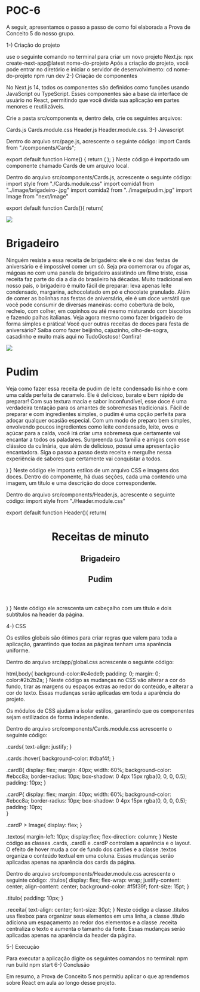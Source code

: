 # POC-6

A seguir, apresentamos o passo a passo de como foi elaborada a Prova de Conceito 5 do nosso grupo.

1-) Criação do projeto

use o seguinte comando no terminal para criar um novo projeto Next.js:
npx create-next-app@latest nome-do-projeto
Após a criação do projeto, você pode entrar no diretório e iniciar o servidor de desenvolvimento:
cd nome-do-projeto
npm run dev
2-) Criação de componentes

No Next.js 14, todos os componentes são definidos como funções usando JavaScript ou TypeScript. Esses componentes são a base da interface de usuário no React, permitindo que você divida sua aplicação em partes menores e reutilizáveis.

Crie a pasta src/components e, dentro dela, crie os seguintes arquivos:

Cards.js
Cards.module.css
Header.js
Header.module.css.
3-) Javascript

Dentro do arquivo src/page.js, acrescente o seguinte código:
import Cards from "./components/Cards";

export default function Home() {
  return (
    <Cards/>
  );
}
Neste código é importado um componente chamado Cards de um arquivo local.

Dentro do arquivo src/components/Cards.js, acrescente o seguinte código:
import style from "./Cards.module.css"
import comida1 from "../image/brigadeiro-.jpg"
import comida2 from "../image/pudim.jpg"
import Image from "next/image"


export default function Cards(){
    return(
        <div className={style.cards}>
            <div className={style.cardB}>
                <Image src= {comida1}/>
                <div className={style.textos} >
                <h1 className={style.titulo}>Brigadeiro</h1>
                <p>Ninguém resiste a essa receita de brigadeiro: ele é o rei das festas de aniversário e é impossível comer um só. Seja pra comemorar ou afogar as, mágoas no com uma panela de brigadeiro assistindo um filme triste, essa receita faz parte do dia a dia do brasileiro há décadas. Muito tradicional em nosso país, o brigadeiro é muito fácil de preparar: leva apenas leite condensado, margarina, achocolatado em pó e chocolate granulado. Além de comer as bolinhas nas festas de aniversário, ele é um doce versátil que você pode consumir de diversas maneiras: como cobertura de bolo, recheio, com colher, em copinhos ou até mesmo misturando com biscoitos e fazendo palhas italianas. Veja agora mesmo como fazer brigadeiro de forma simples e prática! Você quer outras receitas de doces para festa de aniversário? 
                    Saiba como fazer beijinho, cajuzinho, olho-de-sogra, casadinho e muito mais aqui no TudoGostoso! Confira! </p>
                </div>
            </div>
            <div className={style.cardP}>
            <Image src= {comida2}/>
            <div className={style.textos}>
            <h1 className={style.tituloP}>Pudim</h1>
            <p>Veja como fazer essa receita de pudim de leite condensado lisinho e com uma calda perfeita de caramelo. Ele é delicioso, barato e bem rápido de preparar! Com sua textura macia e sabor inconfundível, esse doce é uma verdadeira tentação para os amantes de sobremesas tradicionais. Fácil de preparar e com ingredientes simples, o pudim é uma opção perfeita para adoçar qualquer ocasião especial. Com um modo de preparo bem simples, envolvendo poucos ingredientes como leite condensado, leite, ovos e açúcar para a calda, você irá criar uma sobremesa que certamente vai encantar a todos os paladares. Surpreenda sua família e amigos com esse clássico da culinária, que além de delicioso, possui uma apresentação encantadora. 
                Siga o passo a passo desta receita e mergulhe nessa experiência de sabores que certamente vai conquistar a todos.</p>
            </div>
            </div>
        </div>
    )
}
Neste código ele importa estilos de um arquivo CSS e imagens dos doces. Dentro do componente, há duas seções, cada uma contendo uma imagem, um título e uma descrição do doce correspondente.

Dentro do arquivo src/components/Header.js, acrescente o seguinte código:
import style from "./Header.module.css"

export default function Header(){
    return(
        <header className={style.cabecalho}>
            <h1 className={style.receita}>Receitas de minuto</h1>
            <div className={style.titulos}>
            <h2 className={style.titulo}>Brigadeiro</h2>
            <h2 className={style.titulo}>Pudim</h2>
            </div>
        </header>
    )
}
Neste código ele acrescenta um cabeçalho com um título e dois subtítulos na header da página.

4-) CSS

Os estilos globais são ótimos para criar regras que valem para toda a aplicação, garantindo que todas as páginas tenham uma aparência uniforme.

Dentro do arquivo src/app/global.css acrescente o seguinte código:

html,body{
  background-color:#e4ede9;
  padding: 0;
  margin: 0;
  color:#2b2b2a;
}
Neste código as mudanças no CSS vão alterar a cor do fundo, tirar as margens ou espaços extras ao redor do conteúdo, e alterar a cor do texto. Essas mudanças serão aplicadas em toda a aparência do projeto.

Os módulos de CSS ajudam a isolar estilos, garantindo que os componentes sejam estilizados de forma independente.

Dentro do arquivo src/components/Cards.module.css acrescente o seguinte código:

.cards{
    text-align: justify;
}

.cards :hover{
    background-color: #dbaf4f;
}

.cardB{
    display: flex;
    margin: 40px;
    width: 60%;
    background-color: #ebcc8a;
    border-radius: 10px;
    box-shadow: 0 4px 15px rgba(0, 0, 0, 0.5);
    padding: 10px;
}

.cardP{
    display: flex;
    margin: 40px;
    width: 60%;
    background-color: #ebcc8a;
    border-radius: 10px;
    box-shadow: 0 4px 15px rgba(0, 0, 0, 0.5);
    padding: 10px;    
}

.cardP > Image{
    display: flex;
}

.textos{
    margin-left: 10px;
    display:flex;
    flex-direction: column;
}
Neste código as classes .cards, .cardB e .cardP controlam a aparência e o layout. O efeito de hover muda a cor de fundo dos cartões e a classe .textos organiza o conteúdo textual em uma coluna. Essas mudanças serão aplicadas apenas na aparência dos cards da página.

Dentro do arquivo src/components/Header.module.css acrescente o seguinte código:
.titulos{
    display: flex;
    flex-wrap: wrap;
    justify-content: center;
    align-content: center;
    background-color: #f5f39f;
    font-size: 15pt;
}

.titulo{
    padding: 10px;
}

.receita{
    text-align: center;
    font-size: 30pt;
}
Neste código a classe .titulos usa flexbox para organizar seus elementos em uma linha, a classe .titulo adiciona um espaçamento ao redor dos elementos e a classe .receita centraliza o texto e aumenta o tamanho da fonte. Essas mudanças serão aplicadas apenas na aparência da header da página.

5-) Execução

Para executar a aplicação digite os seguintes comandos no terminal:
npm run build
npm start
6-) Conclusão

Em resumo, a Prova de Conceito 5 nos permitiu aplicar o que aprendemos sobre React em aula ao longo desse projeto.
